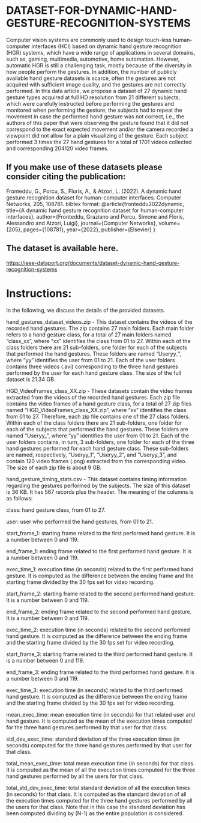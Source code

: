 # DATASET-FOR-DYNAMIC-HAND-GESTURE-RECOGNITION-SYSTEMS
Computer vision systems are commonly used to design touch-less human-computer interfaces (HCI) based on dynamic hand gesture recognition (HGR) systems, which have a wide range of applications in several domains, such as, gaming, multimedia, automotive, home automation. However, automatic HGR is still a challenging task, mostly because of the diversity in how people perform the gestures. In addition, the number of publicly available hand gesture datasets is scarce, often the gestures are not acquired with sufficient image quality, and the gestures are not correctly performed. In this data article, we propose a dataset of 27 dynamic hand gesture types acquired at full HD resolution from 21 different subjects, which were carefully instructed before performing the gestures and monitored when performing the gesture; the subjects had to repeat the movement in case the performed hand gesture was not correct, i.e., the authors of this paper that were observing the gesture found that it did not correspond to the exact expected movement and/or the camera recorded a viewpoint did not allow for a plain visualizing of the gesture. Each subject performed 3 times the 27 hand gestures for a total of 1701 videos collected and corresponding 204120 video frames.
## If you make use of these datasets please consider citing the publication:
  Fronteddu, G., Porcu, S., Floris, A., & Atzori, L. (2022). A dynamic hand gesture recognition dataset for human-computer interfaces. Computer Networks, 205, 108781.
  bibtex format:
  @article{fronteddu2022dynamic,
  title={A dynamic hand gesture recognition dataset for human-computer interfaces},
  author={Fronteddu, Graziano and Porcu, Simone and Floris, Alessandro and Atzori, Luigi},
  journal={Computer Networks},
  volume={205},
  pages={108781},
  year={2022},
  publisher={Elsevier}
  }

## The dataset is available here.
https://ieee-dataport.org/documents/dataset-dynamic-hand-gesture-recognition-systems

# Instructions: 
In the following, we discuss the details of the provided datasets.

hand_gestures_dataset_videos.zip - This dataset contains the videos of the recorded hand gestures. The zip contains 27 main folders. Each main folder refers to a hand gesture class, for a total of 27 main folders named “class_xx”, where “xx” identifies the class from 01 to 27. Within each of the class folders there are 21 sub-folders, one folder for each of the subjects that performed the hand gestures. These folders are named “Useryy_”, where “yy” identifies the user from 01 to 21. Each of the user folders contains three videos (.avi) corresponding to the three hand gestures performed by the user for each hand gesture class. The size of the full dataset is 21.34 GB.

 

HGD_VideoFrames_class_XX.zip - These datasets contain the video frames extracted from the videos of the recorded hand gestures. Each zip file contains the video frames of a hand gesture class, for a total of 27 zip files named “HGD_VideoFrames_class_XX.zip”, where “xx” identifies the class from 01 to 27. Therefore, each zip file contains one of the 27 class folders. Within each of the class folders there are 21 sub-folders, one folder for each of the subjects that performed the hand gestures. These folders are named “Useryy_”, where “yy” identifies the user from 01 to 21. Each of the user folders contains, in turn, 3 sub-folders, one folder for each of the three hand gestures performed for each hand gesture class. These sub-folders are named, respectively, “Useryy_1”, “Useryy_2”, and “Useryy_3”, and contain 120 video frames (.png) extracted from the corresponding video. The size of each zip file is about 9 GB.

 

hand_gesture_timing_stats.csv - This dataset contains timing information regarding the gestures performed by the subjects. The size of this dataset is 36 KB. It has 567 records plus the header. The meaning of the columns is as follows:

class: hand gesture class, from 01 to 27.

user: user who performed the hand gestures, from 01 to 21.

start_frame_1: starting frame related to the first performed hand gesture. It is a number between 0 and 119.

end_frame_1: ending frame related to the first performed hand gesture. It is a number between 0 and 119.

exec_time_1: execution time (in seconds) related to the first performed hand gesture. It is computed as the difference between the ending frame and the starting frame divided by the 30 fps set for video recording.

start_frame_2: starting frame related to the second performed hand gesture. It is a number between 0 and 119.

end_frame_2: ending frame related to the second performed hand gesture. It is a number between 0 and 119.

exec_time_2: execution time (in seconds) related to the second performed hand gesture. It is computed as the difference between the ending frame and the starting frame divided by the 30 fps set for video recording.

start_frame_3: starting frame related to the third performed hand gesture. It is a number between 0 and 119.

end_frame_3: ending frame related to the third performed hand gesture. It is a number between 0 and 119.

exec_time_3: execution time (in seconds) related to the third performed hand gesture. It is computed as the difference between the ending frame and the starting frame divided by the 30 fps set for video recording.

mean_exec_time: mean execution time (in seconds) for that related user and hand gesture. It is computed as the mean of the execution times computed for the three hand gestures performed by that user for that class.

std_dev_exec_time: standard deviation of the three execution times (in seconds) computed for the three hand gestures performed by that user for that class.

total_mean_exec_time: total mean execution time (in seconds) for that class. It is computed as the mean of all the execution times computed for the three hand gestures performed by all the users for that class.

total_std_dev_exec_time: total standard deviation of all the execution times (in seconds) for that class. It is computed as the standard deviation of all the execution times computed for the three hand gestures performed by all the users for that class. Note that in this case the standard deviation has been computed dividing by (N-1) as the entire population is considered.
